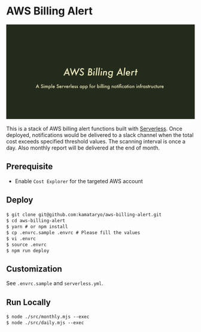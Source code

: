 # AWS Billing Alert

![social](./socials/ogp.png)

This is a stack of AWS billing alert functions built with [Serverless](https://serverless.com/).
Once deployed, notifications would be delivered to a slack channel when the total cost exceeds specified threshold values. The scanning interval is once a day.
Also monthly report will be delivered at the end of month.

## Prerequisite

- Enable `Cost Explorer` for the targeted AWS account

## Deploy

```shell
$ git clone git@github.com:kamataryo/aws-billing-alert.git
$ cd aws-billing-alert
$ yarn # or npm install
$ cp .envrc.sample .envrc # Please fill the values
$ vi .envrc
$ source .envrc
$ npm run deploy
```

## Customization

See `.envrc.sample` and `serverless.yml`.

## Run Locally

```shell
$ node ./src/monthly.mjs --exec
$ node ./src/daily.mjs --exec
```
